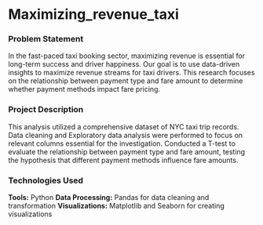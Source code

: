 # Maximizing_revenue_taxi

### Problem Statement

In the fast-paced taxi booking sector, maximizing revenue is essential for long-term success and driver happiness. Our goal is to use data-driven insights to maximize revenue streams for taxi drivers. This research focuses on the relationship between payment type and fare amount to determine whether payment methods impact fare pricing.

### Project Description

This analysis utilized a comprehensive dataset of NYC taxi trip records. Data cleaning and Exploratory data analysis were performed to focus on relevant columns essential for the investigation.
Conducted a T-test to evaluate the relationship between payment type and fare amount, testing the hypothesis that different payment methods influence fare amounts.

### Technologies Used

**Tools:** Python
**Data Processing:** Pandas for data cleaning and transformation
**Visualizations:** Matplotlib and Seaborn for creating visualizations
